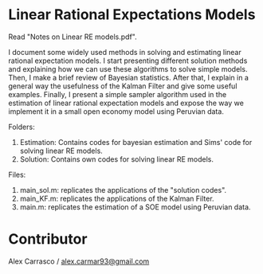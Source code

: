 # Linear Rational Expectations Models

Read "Notes on Linear RE models.pdf".

I document some widely used methods in solving and estimating linear rational expectation models. I start presenting different solution methods and explaining how we can use these algorithms to solve simple models. Then, I make a brief review of Bayesian statistics. After that, I explain in a general way the usefulness of the Kalman Filter and give some useful examples. Finally, I present a simple sampler algorithm used in the estimation of linear rational expectation models and expose the way we implement it in a small open economy model using Peruvian data.

Folders:
1. Estimation: Contains codes for bayesian estimation and Sims' code for solving linear RE models.
2. Solution: Contains own codes for solving linear RE models.

Files:
1. main_sol.m: replicates the applications of the "solution codes".
2. main_KF.m:  replicates the applications of the Kalman Filter.
3. main.m:     replicates the estimation of a SOE model using Peruvian data.

# Contributor
Alex Carrasco / alex.carmar93@gmail.com 



